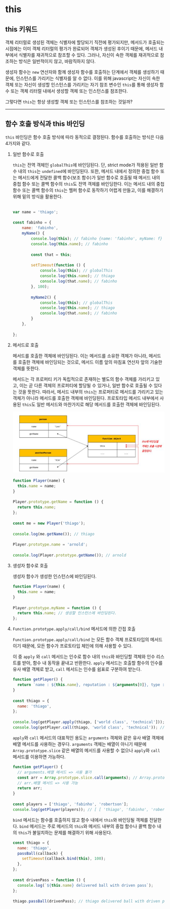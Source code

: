 # this

## this 키워드

객체 리터럴로 생성된 객체는 식별자에 할당되기 직전에 평가되지만, 메서드가 호출되는 시점에는 이미 객체 리터럴의 평가가 완료되어 객체가 생성된 후이기 때문에, 메서드 내부에서 식별자를 재귀적으로 참조할 수 있다. 그러나, 자신이 속한 객체를 재귀적으로 참조하는 방식은 일반적이지 않고, 바람직하지 않다.

생성자 함수는 `new` 연산자와 함께 생성자 함수를 호출하는 단계에서 객체를 생성하기 때문에, 인스턴스를 가리키는 식별자를 알 수 없다. 이를 위해 javascript는 자신이 속한 객체 또는 자신이 생성할 인스턴스를 가리키는 자기 참조 변수인 `this`를 통해 생성자 함수 또는 객체 리터럴 내에서 생성할 객체 또는 인스턴스를 참조한다.

그렇다면 `this`는 항상 생성할 객체 또는 인스턴스를 참조하는 것일까?

---

## 함수 호출 방식과 this 바인딩

`this` 바인딩은 함수 호출 방식에 따라 동적으로 결정된다. 함수를 호출하는 방식은 다음 4가지와 같다.

1. 일반 함수로 호출

   `this`는 전역 객체인 `globalThis`에 바인딩된다. 단, strict mode가 적용된 일반 함수 내의 `this`는 `undefined`에 바인딩된다. 또한, 메서드 내에서 정의한 중첩 함수 또는 메서드에게 전달한 콜백 함수(보조 함수)가 일반 함수로 호출될 때 메서드 내의 중첩 함수 또는 콜백 함수의 `this`도 전역 객체를 바인딩한다. 이는 메서드 내의 중첩 함수 또는 콜백 함수의 `this`는 헬퍼 함수로 동작하기 어렵게 만들고, 이를 해결하기 위해 밑의 방식을 활용한다.

   ```javascript

   var name = 'thiago';

   const fabinho = {
       name: 'fabinho',
       myName() {
           console.log(this); // fabinho {name: 'fabinho', myName: f}
           console.log(this.name); // fabinho

           const that = this;

           setTimeout(function () {
               console.log(this); // globalThis
               console.log(this.name); // thiago
               console.log(that.name); // fabinho
           }, 100);

           myName2() {
               console.log(this); // globalThis
               console.log(this.name); // thiago
               console.log(that.name); // fabinho
           }
       },

   };

   ```

2. 메서드로 호출

   메서드를 호출한 객체에 바인딩된다. 이는 메서드를 소유한 객체가 아니라, 메서드를 호출한 객체에 바인딩되는 것으로, 메서드 이름 앞의 마침표 연산자 앞의 기술한 객체를 뜻한다.

   메서드는 각 프로퍼티 키가 독립적으로 존재하는 별도의 함수 객체를 가리키고 있고, 이는 곧 다른 객체의 프로퍼티에 할당될 수 있거나, 일반 함수로 호출될 수 있다는 것을 뜻한다. 따라서, 메서드 내부의 `this`는 프로퍼티로 메서드를 가리키고 있는 객체가 아니라 메서드를 호출한 객체에 바인딩된다. 프로토타입 메서드 내부에서 사용된 `this`도 일반 메서드와 마찬가지로 해당 메서드를 호출한 객체에 바인딩된다.

   ![메서드에서 this](./asset/thisInMethod.JPG)

   ```javascript
   function Player(name) {
     this.name = name;
   }

   Player.prototype.getName = function () {
     return this.name;
   };

   const me = new Player('thiago');

   console.log(me.getName()); // thiago

   Player.prototype.name = 'arnold';

   console.log(Player.prototype.getName()); // arnold
   ```

3. 생성자 함수로 호출

   생성자 함수가 생성한 인스턴스에 바인딩된다.

   ```javascript
   function Player(name) {
     this.name = name;
   }

   Player.prototype.myName = function () {
     return this.name; // 생성할 인스턴스에 바인딩된다.
   };
   ```

4. `Function.prototype.apply/call/bind` 메서드에 의한 간접 호출

   `Function.prototype.apply/call/bind` 는 모든 함수 객체 프로토타입의 메서드이기 때문에, 모든 함수가 프로토타입 체인에 의해 사용할 수 있다.

   이 중 `apply` 와 `call` 메서드는 인수로 함수 내의 `this`와 바인딩할 객체와 인수 리스트를 받아, 함수 내 동작을 끝내고 반환한다. `apply` 메서드는 호출할 함수의 인수를 유사 배열 객체로 받고, `call` 메서드는 인수를 쉼표로 구분하여 받는다.

   ```javascript
   function getPlayer() {
     return `name : ${this.name}, reputation : ${arguments[0]}, type : ${arguments[1]}`;
   }

   const thiago = {
     name: 'thiago',
   };

   console.log(getPlayer.apply(thiago, ['world class', 'technical'])); // name : thiago, reputation : world class, type : technical
   console.log(getPlayer.call(thiago, 'world class', 'technical')); // name : thiago, reputation : world class, type : technical
   ```

   `apply`와 `call` 메서드의 대표적인 용도는 `arguments` 객체와 같은 유사 배열 객체에 배열 메서드를 사용하는 경우다. `arguments` 객체는 배열이 아니기 때문에 `Array.prototype.slice` 같은 배열의 메서드를 사용할 수 없으나 `apply`와 `call` 메서드를 이용하면 가능하다.

   ```javascript
   function getPlayer() {
     // arguments.배열 메서드 => 사용 불가
     const arr = Array.prototype.slice.call(arguments); // Array.prototype.slice를 인수 없이 호출하면 배열의 복사본 생성
     // arr.배열 메서드 => 사용 가능
     return arr;
   }

   const players = ['thiago', 'fabinho', 'robertson'];
   console.log(getPlayer(players)); // [ [ 'thiago', 'fabinho', 'robertson' ] ]
   ```

   `bind` 메서드는 함수를 호출하지 않고 함수 내에서 `this`와 바인딩될 객체를 전달한다. `bind` 메서드는 주로 메서드의 `this`와 메서드 내부의 중첩 함수나 콜백 함수 내의 `this`가 불일치하는 문제를 해결하기 위해 사용된다.

   ```javascript
   const thiago = {
     name: 'thiago',
     passBall(callback) {
       setTimeout(callback.bind(this), 100);
     },
   };

   const drivenPass = function () {
     console.log(`${this.name} delivered ball with driven pass`);
   };

   thiago.passBall(drivenPass); // thiago delivered ball with driven pass
   ```
